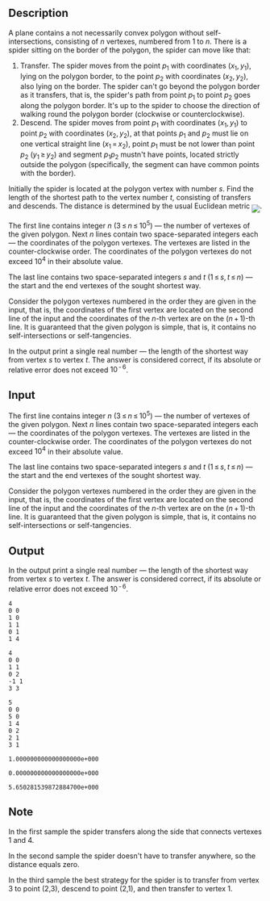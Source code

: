 ## Description

<div><p>A plane contains a not necessarily convex polygon without self-intersections, consisting of <span class="tex-span"><i>n</i></span> vertexes, numbered from 1 to <span class="tex-span"><i>n</i></span>. There is a spider sitting on the border of the polygon, the spider can move like that:</p><ol> <li> <span class="tex-font-style-it">Transfer.</span> The spider moves from the point <span class="tex-span"><i>p</i><sub class="lower-index">1</sub></span> with coordinates <span class="tex-span">(<i>x</i><sub class="lower-index">1</sub>, <i>y</i><sub class="lower-index">1</sub>)</span>, lying on the polygon border, to the point <span class="tex-span"><i>p</i><sub class="lower-index">2</sub></span> with coordinates <span class="tex-span">(<i>x</i><sub class="lower-index">2</sub>, <i>y</i><sub class="lower-index">2</sub>)</span>, also lying on the border. The spider can't go beyond the polygon border as it transfers, that is, the spider's path from point <span class="tex-span"><i>p</i><sub class="lower-index">1</sub></span> to point <span class="tex-span"><i>p</i><sub class="lower-index">2</sub></span> goes along the polygon border. It's up to the spider to choose the direction of walking round the polygon border (clockwise or counterclockwise). </li><li> <span class="tex-font-style-it">Descend.</span> The spider moves from point <span class="tex-span"><i>p</i><sub class="lower-index">1</sub></span> with coordinates <span class="tex-span">(<i>x</i><sub class="lower-index">1</sub>, <i>y</i><sub class="lower-index">1</sub>)</span> to point <span class="tex-span"><i>p</i><sub class="lower-index">2</sub></span> with coordinates <span class="tex-span">(<i>x</i><sub class="lower-index">2</sub>, <i>y</i><sub class="lower-index">2</sub>)</span>, at that points <span class="tex-span"><i>p</i><sub class="lower-index">1</sub></span> and <span class="tex-span"><i>p</i><sub class="lower-index">2</sub></span> must lie on one vertical straight line (<span class="tex-span"><i>x</i><sub class="lower-index">1</sub> = <i>x</i><sub class="lower-index">2</sub></span>), point <span class="tex-span"><i>p</i><sub class="lower-index">1</sub></span> must be not lower than point <span class="tex-span"><i>p</i><sub class="lower-index">2</sub></span> (<span class="tex-span"><i>y</i><sub class="lower-index">1</sub> ≥ <i>y</i><sub class="lower-index">2</sub></span>) and segment <span class="tex-span"><i>p</i><sub class="lower-index">1</sub><i>p</i><sub class="lower-index">2</sub></span> mustn't have points, located strictly outside the polygon (specifically, the segment can have common points with the border). </li></ol><p>Initially the spider is located at the polygon vertex with number <span class="tex-span"><i>s</i></span>. Find the length of the shortest path to the vertex number <span class="tex-span"><i>t</i></span>, consisting of transfers and descends. The distance is determined by the usual Euclidean metric <img align="middle" class="tex-formula" src="file://NTAWagID.png" style="max-width: 100.0%;max-height: 100.0%;">.</p></div><div class="input-specification"><p>The first line contains integer <span class="tex-span"><i>n</i></span> (<span class="tex-span">3 ≤ <i>n</i> ≤ 10<sup class="upper-index">5</sup></span>) — the number of vertexes of the given polygon. Next <span class="tex-span"><i>n</i></span> lines contain two space-separated integers each — the coordinates of the polygon vertexes. The vertexes are listed in the counter-clockwise order. The coordinates of the polygon vertexes do not exceed <span class="tex-span">10<sup class="upper-index">4</sup></span> in their absolute value. </p><p>The last line contains two space-separated integers <span class="tex-span"><i>s</i></span> and <span class="tex-span"><i>t</i></span> (<span class="tex-span">1 ≤ <i>s</i>, <i>t</i> ≤ <i>n</i></span>) — the start and the end vertexes of the sought shortest way. </p><p>Consider the polygon vertexes numbered in the order they are given in the input, that is, the coordinates of the first vertex are located on the second line of the input and the coordinates of the <span class="tex-span"><i>n</i></span>-th vertex are on the <span class="tex-span">(<i>n</i> + 1)</span>-th line. It is guaranteed that the given polygon is simple, that is, it contains no self-intersections or self-tangencies.</p></div><div class="output-specification"><p>In the output print a single real number — the length of the shortest way from vertex <span class="tex-span"><i>s</i></span> to vertex <span class="tex-span"><i>t</i></span>. The answer is considered correct, if its absolute or relative error does not exceed <span class="tex-span">10<sup class="upper-index"> - 6</sup></span>.</p></div>

## Input

<p>The first line contains integer <span class="tex-span"><i>n</i></span> (<span class="tex-span">3 ≤ <i>n</i> ≤ 10<sup class="upper-index">5</sup></span>) — the number of vertexes of the given polygon. Next <span class="tex-span"><i>n</i></span> lines contain two space-separated integers each — the coordinates of the polygon vertexes. The vertexes are listed in the counter-clockwise order. The coordinates of the polygon vertexes do not exceed <span class="tex-span">10<sup class="upper-index">4</sup></span> in their absolute value. </p><p>The last line contains two space-separated integers <span class="tex-span"><i>s</i></span> and <span class="tex-span"><i>t</i></span> (<span class="tex-span">1 ≤ <i>s</i>, <i>t</i> ≤ <i>n</i></span>) — the start and the end vertexes of the sought shortest way. </p><p>Consider the polygon vertexes numbered in the order they are given in the input, that is, the coordinates of the first vertex are located on the second line of the input and the coordinates of the <span class="tex-span"><i>n</i></span>-th vertex are on the <span class="tex-span">(<i>n</i> + 1)</span>-th line. It is guaranteed that the given polygon is simple, that is, it contains no self-intersections or self-tangencies.</p>

## Output

<p>In the output print a single real number — the length of the shortest way from vertex <span class="tex-span"><i>s</i></span> to vertex <span class="tex-span"><i>t</i></span>. The answer is considered correct, if its absolute or relative error does not exceed <span class="tex-span">10<sup class="upper-index"> - 6</sup></span>.</p>





```input1
4
0 0
1 0
1 1
0 1
1 4

```




```input2
4
0 0
1 1
0 2
-1 1
3 3

```




```input3
5
0 0
5 0
1 4
0 2
2 1
3 1

```




```output1
1.000000000000000000e+000

```




```output2
0.000000000000000000e+000

```




```output3
5.650281539872884700e+000

```



## Note

<p>In the first sample the spider transfers along the side that connects vertexes 1 and 4.</p><p>In the second sample the spider doesn't have to transfer anywhere, so the distance equals zero.</p><p>In the third sample the best strategy for the spider is to transfer from vertex 3 to point (2,3), descend to point (2,1), and then transfer to vertex 1.</p>
